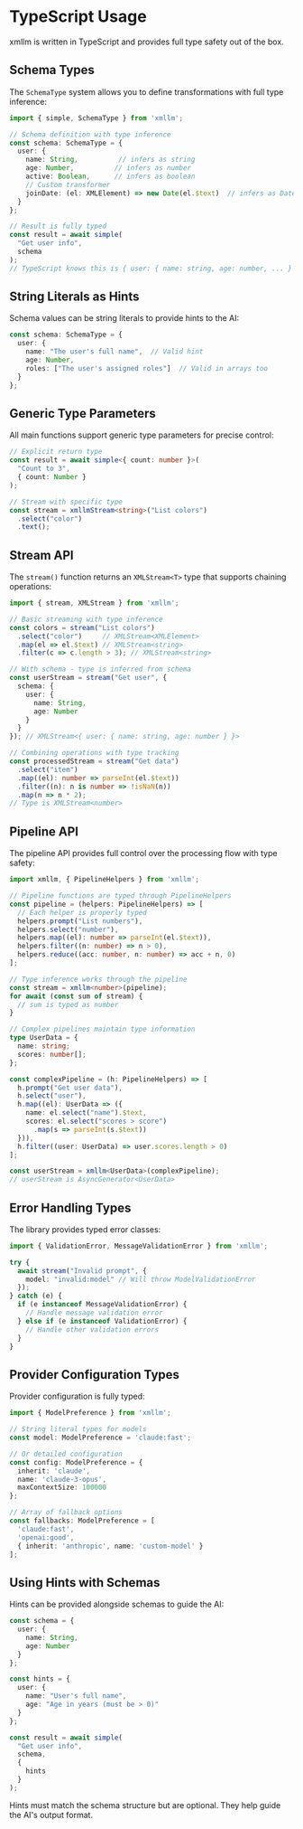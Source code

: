 # TypeScript Usage

xmllm is written in TypeScript and provides full type safety out of the box.

## Schema Types

The `SchemaType` system allows you to define transformations with full type inference:

```typescript
import { simple, SchemaType } from 'xmllm';

// Schema definition with type inference
const schema: SchemaType = {
  user: {
    name: String,          // infers as string
    age: Number,          // infers as number
    active: Boolean,      // infers as boolean
    // Custom transformer
    joinDate: (el: XMLElement) => new Date(el.$text)  // infers as Date
  }
};

// Result is fully typed
const result = await simple(
  "Get user info", 
  schema
);
// TypeScript knows this is { user: { name: string, age: number, ... } }
```

## String Literals as Hints

Schema values can be string literals to provide hints to the AI:

```typescript
const schema: SchemaType = {
  user: {
    name: "The user's full name",  // Valid hint
    age: Number,
    roles: ["The user's assigned roles"]  // Valid in arrays too
  }
};
```

## Generic Type Parameters

All main functions support generic type parameters for precise control:

```typescript
// Explicit return type
const result = await simple<{ count: number }>(
  "Count to 3",
  { count: Number }
);

// Stream with specific type
const stream = xmllmStream<string>("List colors")
  .select("color")
  .text();
```

## Stream API

The `stream()` function returns an `XMLStream<T>` type that supports chaining operations:

```typescript
import { stream, XMLStream } from 'xmllm';

// Basic streaming with type inference
const colors = stream("List colors")
  .select("color")     // XMLStream<XMLElement>
  .map(el => el.$text) // XMLStream<string>
  .filter(c => c.length > 3); // XMLStream<string>

// With schema - type is inferred from schema
const userStream = stream("Get user", {
  schema: {
    user: {
      name: String,
      age: Number
    }
  }
}); // XMLStream<{ user: { name: string, age: number } }>

// Combining operations with type tracking
const processedStream = stream("Get data")
  .select("item")
  .map((el): number => parseInt(el.$text))
  .filter((n): n is number => !isNaN(n))
  .map(n => n * 2);
// Type is XMLStream<number>
```

## Pipeline API

The pipeline API provides full control over the processing flow with type safety:

```typescript
import xmllm, { PipelineHelpers } from 'xmllm';

// Pipeline functions are typed through PipelineHelpers
const pipeline = (helpers: PipelineHelpers) => [
  // Each helper is properly typed
  helpers.prompt("List numbers"),
  helpers.select("number"),
  helpers.map((el): number => parseInt(el.$text)),
  helpers.filter((n: number) => n > 0),
  helpers.reduce((acc: number, n: number) => acc + n, 0)
];

// Type inference works through the pipeline
const stream = xmllm<number>(pipeline);
for await (const sum of stream) {
  // sum is typed as number
}

// Complex pipelines maintain type information
type UserData = {
  name: string;
  scores: number[];
};

const complexPipeline = (h: PipelineHelpers) => [
  h.prompt("Get user data"),
  h.select("user"),
  h.map((el): UserData => ({
    name: el.select("name").$text,
    scores: el.select("scores > score")
      .map(s => parseInt(s.$text))
  })),
  h.filter((user: UserData) => user.scores.length > 0)
];

const userStream = xmllm<UserData>(complexPipeline);
// userStream is AsyncGenerator<UserData>
```

## Error Handling Types

The library provides typed error classes:

```typescript
import { ValidationError, MessageValidationError } from 'xmllm';

try {
  await stream("Invalid prompt", {
    model: "invalid:model" // Will throw ModelValidationError
  });
} catch (e) {
  if (e instanceof MessageValidationError) {
    // Handle message validation error
  } else if (e instanceof ValidationError) {
    // Handle other validation errors
  }
}
```

## Provider Configuration Types

Provider configuration is fully typed:

```typescript
import { ModelPreference } from 'xmllm';

// String literal types for models
const model: ModelPreference = 'claude:fast';

// Or detailed configuration
const config: ModelPreference = {
  inherit: 'claude',
  name: 'claude-3-opus',
  maxContextSize: 100000
};

// Array of fallback options
const fallbacks: ModelPreference = [
  'claude:fast',
  'openai:good',
  { inherit: 'anthropic', name: 'custom-model' }
];
```

## Using Hints with Schemas

Hints can be provided alongside schemas to guide the AI:

```typescript
const schema = {
  user: {
    name: String,
    age: Number
  }
};

const hints = {
  user: {
    name: "User's full name",
    age: "Age in years (must be > 0)"
  }
};

const result = await simple(
  "Get user info",
  schema,
  {
    hints
  }
);
```

Hints must match the schema structure but are optional. They help guide the AI's output format.